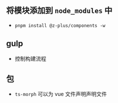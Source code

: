 ## 将模块添加到 `node_modules` 中

- `pnpm install @z-plus/components -w`

## gulp

- 控制构建流程

## 包

- `ts-morph` 可以为 vue 文件声明声明文件
